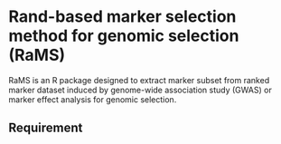 # Rand-based marker selection method for genomic selection (RaMS)

RaMS is an R package designed to extract marker subset from ranked marker dataset induced by genome-wide association study (GWAS) or marker effect analysis for genomic selection.

## Requirement
